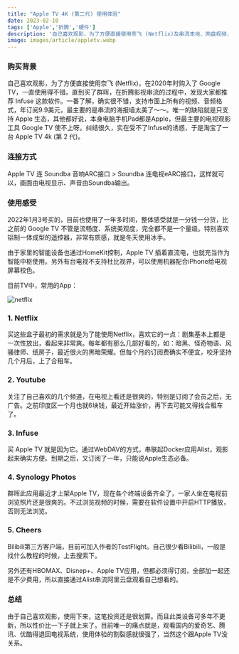 ```yaml
---
title: "Apple TV 4K (第二代) 使用体验"
date: 2023-02-10
tags: ['Apple','折腾','硬件']
description: '自己喜欢观影，为了方便直接使用奈飞 (Netflix)及串流本地、网盘视频，2022年1月3号购置。目前也使用了一年多时间，整体感受就是一分钱一分货，比之前的 Google TV 不管是流畅度、系统美观度，完全都不是一个量级。特别喜欢铝制一体成型的遥控器，非常有质感，就是冬天使用冰手。'
image: images/article/appletv.webp
---
```


### 购买背景

自己喜欢观影，为了方便直接使用奈飞 (Netflix)，在2020年时购入了 Google TV，一直使用得不错。直到买了群晖，在折腾影视串流的过程中，发现大家都推荐 Infuse 这款软件。一番了解，确实很不错，支持市面上所有的视频、音频格式，年订阅9.9美元，最主要的是串流的海报墙太美了～～。唯一的缺陷就是只支持 Apple 生态，其他都好说，本身电脑手机Pad都是Apple，但最主要的电视观影工具 Google TV 使不上呀。纠结很久，实在受不了Infuse的诱惑，于是淘宝了一台 Apple TV 4k (第 2 代)。

### 连接方式

Apple TV 连 Soundba 音响ARC接口 > Soundba 连电视eARC接口，这样就可以，画面由电视显示、声音由Soundba输出。

### 使用感受

2022年1月3号买的，目前也使用了一年多时间，整体感受就是一分钱一分货，比之前的 Google TV 不管是流畅度、系统美观度，完全都不是一个量级。特别喜欢铝制一体成型的遥控器，非常有质感，就是冬天使用冰手。

由于家里的智能设备也通过HomeKit控制，Apple TV 插着直流电，也就充当作为智能中枢使用。另外有台电视不支持杜比视界，可以使用机器配合iPhone给电视屏幕校色。

目前TV中，常用的App：

![netflix](/images/article/netflix.webp)

### 1. Netflix

买这些盒子最初的需求就是为了能使用Netflix，喜欢它的一点：剧集基本上都是一次性放出，看起来非常爽。每年都有那么几部好看的，如：暗黑、怪奇物语、风骚律师、纸房子，最近很火的黑暗荣耀。但每个月的订阅费确实不便宜，咬牙坚持几个月后，上了合租车。

### 2. Youtube

关注了自己喜欢的几个频道，在电视上看还是很爽的，特别是订阅了会员之后，无广告。之前印度区一个月也就6块钱，最近开始涨价，再下去可能又得找合租车了。

### 3. Infuse

买 Apple TV 就是因为它。通过WebDAV的方式，串联起Docker应用Alist，观影起来确实方便。到期之后，又订阅了一年，只能说Apple生态必备。

### 4. Synology Photos

群晖此应用最近才上架Apple TV，现在各个终端设备齐全了，一家人坐在电视前浏览照片还是很爽的。不过浏览视频的时候，需要在软件设置中开启HTTP播放，否则无法浏览。

### 5. Cheers

Bilibili第三方客户端，目前可加入作者的TestFlight。自己很少看Bilibili，一般是找什么教程的时候，上去搜索下。

另外还有HBOMAX、Disnep+、Apple TV应用，但都必须得订阅，全部加一起还是不少费用，所以直接通过Alist串流阿里云盘观看自己想看的。

### 总结

由于自己喜欢观影，使用下来，这笔投资还是很划算。而且此类设备可多年不更新，所以性价比一下子就上来了。目前唯一的痛点就是，观看国内的爱奇艺、腾讯、优酷得退回电视系统，使用体验的割裂感就很强了，当然这个跟Apple TV没关系。
